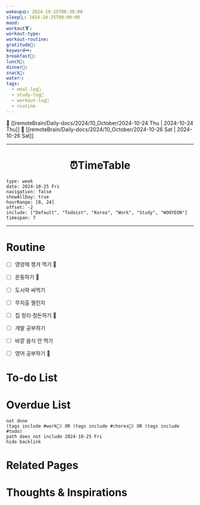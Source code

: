 ```yaml
---
wakeup🌞: 2024-10-25T06:30:00
sleep🌜: 2024-10-25T00:00:00
mood: 
workout🏋️: 
workout-type: 
workout-routine: 
gratitude🙏: 
keyword🗝️: 
breakfast🍳: 
lunch🍚: 
dinner🥗: 
snack🍬: 
water💧: 
tags:
  - meal-log📝
  - study-log📓
  - workout-log💪
  - routine
---
```


🔺 [[remoteBrain/Daily-docs/2024/10_October/2024-10-24 Thu | 2024-10-24 Thu]]
🔻 [[remoteBrain/Daily-docs/2024/10_October/2024-10-26 Sat | 2024-10-26 Sat]]
___
<h1> <center>⏰TimeTable </center> </h1>

```gEvent
type: week
date: 2024-10-25 Fri
navigation: false
showAllDay: true
hourRange: [8, 24]
offset: -2
include: ["Default", "Todoist", "Korea", "Work", "Study", "WOOYEON"]
timespan: 7
```

--- 


# Routine 

- [ ] 영양제 챙겨 먹기 🔼 
- [ ] 운동하기 🔼 
- [ ] 도시락 싸먹기 
- [ ] 무지출 챌린지 
- [ ] 집 정리·정돈하기 🔼
- [ ] 개발 공부하기
- [ ] 바깥 음식 안 먹기 
- [ ] 영어 공부하기 🔼 


# To-do List


# Overdue List
```tasks
not done
(tags include #work💼) OR (tags include #chores🧺) OR (tags include #todo)
path does not include 2024-10-25 Fri
hide backlink
```

# Related Pages



# Thoughts & Inspirations

